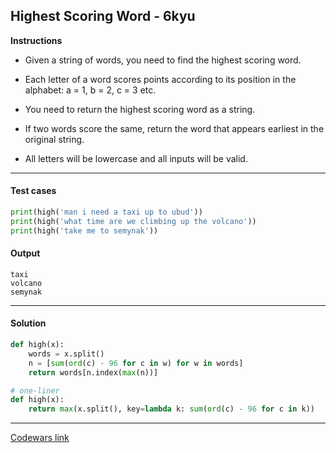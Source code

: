 ## Highest Scoring Word - 6kyu

**Instructions**

- Given a string of words, you need to find the highest scoring word.

- Each letter of a word scores points according to its position in the alphabet: a = 1, b = 2, c = 3 etc.

- You need to return the highest scoring word as a string.

- If two words score the same, return the word that appears earliest in the original string.

- All letters will be lowercase and all inputs will be valid.

---

#### Test cases

```python
print(high('man i need a taxi up to ubud'))
print(high('what time are we climbing up the volcano'))
print(high('take me to semynak'))
```

#### Output
```
taxi
volcano
semynak
```

---

#### Solution

```python
def high(x):
    words = x.split()
    n = [sum(ord(c) - 96 for c in w) for w in words]
    return words[n.index(max(n))]

# one-liner
def high(x):
    return max(x.split(), key=lambda k: sum(ord(c) - 96 for c in k))
```

---


[Codewars link](https://www.codewars.com/kata/57eb8fcdf670e99d9b000272)

